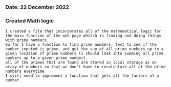 ### Date: 22 December 2022

### Created Math logic

    I created a file that incorporates all of the mathematical logic for the main function of the web page whitch is finding and doing things with prime numbers.
    So far I have a function to find prime numbers, test to see if the number inputed is prime, and get the sum of all prime numbers up to a given location of prime numbers (I should look into summing all prime numbers up to a given prime number).
    all of the primes that are found are stored in local storage as an array of numbers so that we don't have to recalculate all of the prime numbers everytime
    I still need to implement a function that gets all the factors of a number.
